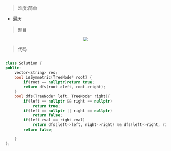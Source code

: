 > 难度:简单
- 遍历

> 题目
<div align="center" style="zoom:80%"><img src="./pic/101-1.png"></div>


> 代码

```cpp

class Solution {
public:
    vector<string> res;
    bool isSymmetric(TreeNode* root) {
        if(root == nullptr)return true;
        return dfs(root->left, root->right);
    }
    bool dfs(TreeNode* left, TreeNode* right){
        if(left == nullptr && right == nullptr)
            return true;
        if(left == nullptr || right == nullptr)
            return false;
        if(left->val == right->val)
            return dfs(left->left, right->right) && dfs(left->right, right->left);
        return false;

    }
};

```